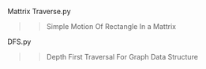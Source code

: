 Mattrix Traverse.py
>> Simple Motion Of Rectangle In a Mattrix

DFS.py
>> Depth First Traversal For Graph Data Structure
